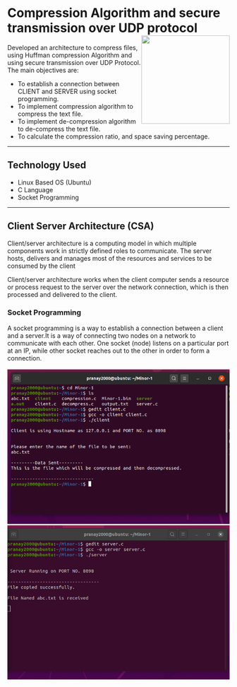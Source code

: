 # Compression Algorithm and secure transmission over UDP protocol <img src="https://cdn.kastatic.org/ka-perseus-images/cdaa3bfc074058fe11e9fd6dad9ae3f419359372.svg" align="right" width="200" height="200"/>

Developed an architecture to compress files, using Huffman compression Algorithm and using secure transmission over UDP Protocol. The main objectives are:
- To establish a connection between CLIENT and SERVER using socket programming.
- To implement compression algorithm to compress the text file.
- To implement de-compression algorithm to de-compress the text file.
- To calculate the compression ratio, and space saving percentage.
<hr>

## Technology Used
- Linux Based OS (Ubuntu)
- C Language
- Socket Programming
<hr>

## Client Server Architecture (CSA)
Client/server architecture is a computing model in which multiple components work in strictly defined roles to communicate. The server hosts, delivers and manages most of the resources and services to be consumed by the client

Client/server architecture works when the client computer sends a resource or process request to the server over the network connection, which is then processed and delivered to the client.

### Socket Programming
A socket programming is a way to establish a connection between a client and a server.It is a way of connecting two nodes on a network to communicate with each other. One socket (node) listens on a particular port at an IP, while other socket reaches out to the other in order to form a connection.
<br><br>
<img src="https://github.com/Pranay2000/Compression-Algorithm-over-UDP-Protocol/blob/main/CSA/SS/CSA1.PNG" />
<img src="https://github.com/Pranay2000/Compression-Algorithm-over-UDP-Protocol/blob/main/CSA/SS/CSA2.PNG" />
